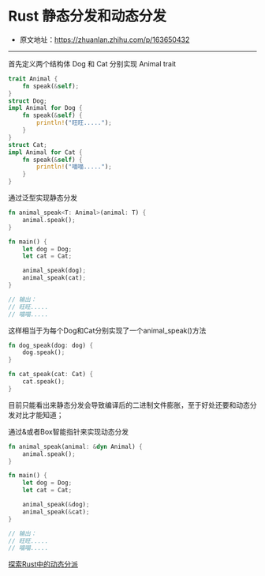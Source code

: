 # Rust 静态分发和动态分发

- 原文地址：<https://zhuanlan.zhihu.com/p/163650432>

---

首先定义两个结构体 Dog 和 Cat 分别实现 Animal trait

```rust
trait Animal {
    fn speak(&self);
}
struct Dog;
impl Animal for Dog {
    fn speak(&self) {
        println!("旺旺.....");
    }
}
struct Cat;
impl Animal for Cat {
    fn speak(&self) {
        println!("喵喵.....");
    }
}
```

通过泛型实现静态分发

```rust
fn animal_speak<T: Animal>(animal: T) {
    animal.speak();
}

fn main() {
    let dog = Dog;
    let cat = Cat;

    animal_speak(dog);
    animal_speak(cat);
}

// 输出：
// 旺旺.....
// 喵喵.....
```

这样相当于为每个Dog和Cat分别实现了一个animal_speak()方法

```rust
fn dog_speak(dog: dog) {
    dog.speak();
}

fn cat_speak(cat: Cat) {
    cat.speak();
}
```

目前只能看出来静态分发会导致编译后的二进制文件膨胀，至于好处还要和动态分发对比才能知道；

通过&或者Box智能指针来实现动态分发

```rust
fn animal_speak(animal: &dyn Animal) {
    animal.speak();
}

fn main() {
    let dog = Dog;
    let cat = Cat;

    animal_speak(&dog);
    animal_speak(&cat);
}

// 输出：
// 旺旺.....
// 喵喵.....
```

[探索Rust中的动态分派](https://alschwalm.com/blog/static/2017/03/07/exploring-dynamic-dispatch-in-rust/)
